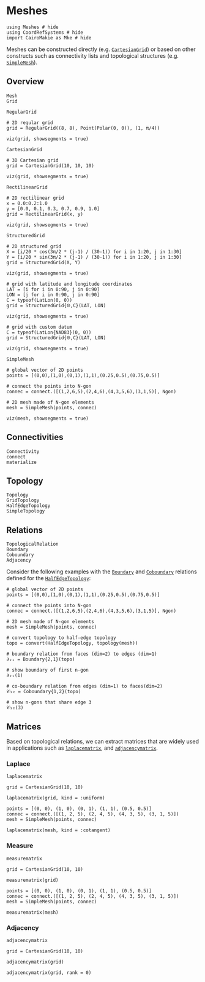 # Meshes

```@example meshes
using Meshes # hide
using CoordRefSystems # hide
import CairoMakie as Mke # hide
```

Meshes can be constructed directly (e.g. [`CartesianGrid`](@ref)) or based on other
constructs such as connectivity lists and topological structures (e.g. [`SimpleMesh`](@ref)).

## Overview

```@docs
Mesh
Grid
```

```@docs
RegularGrid
```

```@example meshes
# 2D regular grid
grid = RegularGrid((8, 8), Point(Polar(0, 0)), (1, π/4))

viz(grid, showsegments = true)
```

```@docs
CartesianGrid
```

```@example meshes
# 3D Cartesian grid
grid = CartesianGrid(10, 10, 10)

viz(grid, showsegments = true)
```

```@docs
RectilinearGrid
```

```@example meshes
# 2D rectilinear grid
x = 0.0:0.2:1.0
y = [0.0, 0.1, 0.3, 0.7, 0.9, 1.0]
grid = RectilinearGrid(x, y)

viz(grid, showsegments = true)
```

```@docs
StructuredGrid
```

```@example meshes
# 2D structured grid
X = [i/20 * cos(3π/2 * (j-1) / (30-1)) for i in 1:20, j in 1:30]
Y = [i/20 * sin(3π/2 * (j-1) / (30-1)) for i in 1:20, j in 1:30]
grid = StructuredGrid(X, Y)

viz(grid, showsegments = true)
```

```@example meshes
# grid with latitude and longitude coordinates
LAT = [i for i in 0:90, j in 0:90]
LON = [j for i in 0:90, j in 0:90]
C = typeof(LatLon(0, 0))
grid = StructuredGrid{🌐,C}(LAT, LON)

viz(grid, showsegments = true)
```

```@example meshes
# grid with custom datum
C = typeof(LatLon{NAD83}(0, 0))
grid = StructuredGrid{🌐,C}(LAT, LON)

viz(grid, showsegments = true)
```

```@docs
SimpleMesh
```

```@example meshes
# global vector of 2D points
points = [(0,0),(1,0),(0,1),(1,1),(0.25,0.5),(0.75,0.5)]

# connect the points into N-gon
connec = connect.([(1,2,6,5),(2,4,6),(4,3,5,6),(3,1,5)], Ngon)

# 2D mesh made of N-gon elements
mesh = SimpleMesh(points, connec)

viz(mesh, showsegments = true)
```

## Connectivities

```@docs
Connectivity
connect
materialize
```

## Topology

```@docs
Topology
GridTopology
HalfEdgeTopology
SimpleTopology
```

## Relations

```@docs
TopologicalRelation
Boundary
Coboundary
Adjacency
```

Consider the following examples with the [`Boundary`](@ref) and
[`Coboundary`](@ref) relations defined for the [`HalfEdgeTopology`](@ref):

```@example meshes
# global vector of 2D points
points = [(0,0),(1,0),(0,1),(1,1),(0.25,0.5),(0.75,0.5)]

# connect the points into N-gon
connec = connect.([(1,2,6,5),(2,4,6),(4,3,5,6),(3,1,5)], Ngon)

# 2D mesh made of N-gon elements
mesh = SimpleMesh(points, connec)
```

```@example meshes
# convert topology to half-edge topology
topo = convert(HalfEdgeTopology, topology(mesh))

# boundary relation from faces (dim=2) to edges (dim=1)
∂₂₁ = Boundary{2,1}(topo)

# show boundary of first n-gon
∂₂₁(1)
```

```@example meshes
# co-boundary relation from edges (dim=1) to faces(dim=2)
𝒞₁₂ = Coboundary{1,2}(topo)

# show n-gons that share edge 3
𝒞₁₂(3)
```

## Matrices

Based on topological relations, we can extract matrices that
are widely used in applications such as [`laplacematrix`](@ref),
and [`adjacencymatrix`](@ref).

### Laplace

```@docs
laplacematrix
```

```@example meshes
grid = CartesianGrid(10, 10)

laplacematrix(grid, kind = :uniform)
```

```@example meshes
points = [(0, 0), (1, 0), (0, 1), (1, 1), (0.5, 0.5)]
connec = connect.([(1, 2, 5), (2, 4, 5), (4, 3, 5), (3, 1, 5)])
mesh = SimpleMesh(points, connec)

laplacematrix(mesh, kind = :cotangent)
```

### Measure

```@docs
measurematrix
```

```@example meshes
grid = CartesianGrid(10, 10)

measurematrix(grid)
```

```@example meshes
points = [(0, 0), (1, 0), (0, 1), (1, 1), (0.5, 0.5)]
connec = connect.([(1, 2, 5), (2, 4, 5), (4, 3, 5), (3, 1, 5)])
mesh = SimpleMesh(points, connec)

measurematrix(mesh)
```

### Adjacency

```@docs
adjacencymatrix
```

```@example meshes
grid = CartesianGrid(10, 10)

adjacencymatrix(grid)
```

```@example meshes
adjacencymatrix(grid, rank = 0)
```
